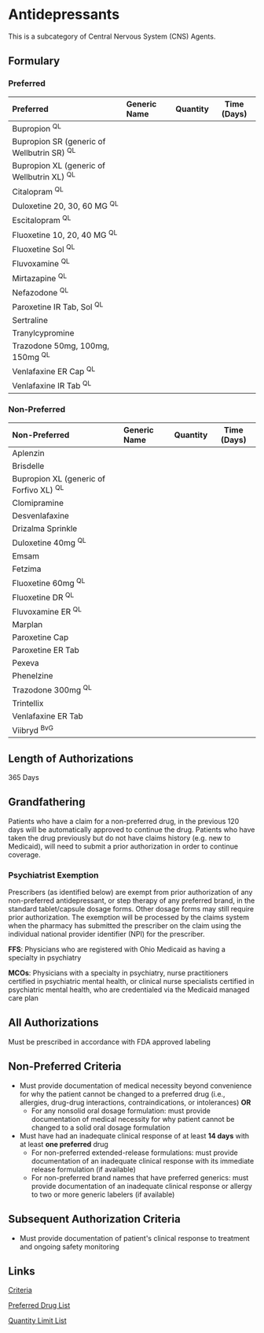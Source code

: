 # Antidepressants

This is a subcategory of Central Nervous System (CNS) Agents.

## Formulary

### Preferred

| Preferred                               | Generic Name | Quantity | Time (Days) |
| :-------------------------------------- | :----------- | :------: | :---------: |
| Bupropion <sup>QL</sup>                             |              |          |             |
| Bupropion SR (generic of Wellbutrin SR) <sup>QL</sup> |              |          |             |
| Bupropion XL (generic of Wellbutrin XL) <sup>QL</sup> |              |          |             |
| Citalopram <sup>QL</sup>                            |              |          |             |
| Duloxetine 20, 30, 60 MG <sup>QL</sup>            |              |          |             |
| Escitalopram <sup>QL</sup>                   |              |          |             |
| Fluoxetine 10, 20, 40 MG <sup>QL</sup>                            |              |          |             |
| Fluoxetine Sol <sup>QL</sup>                            |              |          |             |
| Fluvoxamine <sup>QL</sup>                         |              |          |             |
| Mirtazapine <sup>QL</sup>                         |              |          |             |
| Nefazodone <sup>QL</sup>                              |              |          |             |
| Paroxetine IR Tab, Sol <sup>QL</sup>                             |              |          |             |
| Sertraline                           |              |          |             |
| Tranylcypromine                         |              |          |             |
| Trazodone 50mg, 100mg, 150mg <sup>QL</sup>           |              |          |             |
| Venlafaxine ER Cap <sup>QL</sup>                     |              |          |             |
| Venlafaxine IR Tab <sup>QL</sup>                        |              |          |             |

### Non-Preferred

| Non-Preferred                        | Generic Name | Quantity | Time (Days) |
| :----------------------------------- | :----------- | :------: | :---------: |
| Aplenzin                             |              |          |             |
| Brisdelle                            |              |          |             |
| Bupropion XL (generic of Forfivo XL) <sup>QL</sup> |              |          |             |
| Clomipramine                         |              |          |             |
| Desvenlafaxine                       |              |          |             |
| Drizalma Sprinkle                    |              |          |             |
| Duloxetine 40mg <sup>QL</sup>                     |              |          |             |
| Emsam                                |              |          |             |
| Fetzima                              |              |          |             |
| Fluoxetine 60mg <sup>QL</sup>                     |              |          |             |
| Fluoxetine DR <sup>QL</sup>                      |              |          |             |
| Fluvoxamine ER <sup>QL</sup>                       |              |          |             |
| Marplan                              |              |          |             |
| Paroxetine Cap                     |              |          |             |
| Paroxetine ER Tab                       |              |          |             |
| Pexeva                               |              |          |             |
| Phenelzine                           |              |          |             |
| Trazodone 300mg <sup>QL</sup>                     |              |          |             |
| Trintellix                           |              |          |             |
| Venlafaxine ER Tab                   |              |          |             |
| Viibryd <sup>BvG</sup>                         |              |          |             |

## Length of Authorizations

365 Days

## Grandfathering

Patients who have a claim for a non-preferred drug, in the previous 120 days will be automatically approved to continue the drug. Patients who have taken the drug previously but do not have claims history (e.g. new to Medicaid), will need to submit a prior authorization in order to continue coverage.

### Psychiatrist Exemption

Prescribers (as identified below) are exempt from prior authorization of any non-preferred antidepressant, or step therapy of any preferred brand, in the standard tablet/capsule dosage forms. Other dosage forms may still require prior authorization. The exemption will be processed by the claims system when the pharmacy has submitted the prescriber on the claim using the individual national provider identifier (NPI) for the prescriber.

**FFS**: Physicians who are registered with Ohio Medicaid as having a specialty in psychiatry

**MCOs**: Physicians with a specialty in psychiatry, nurse practitioners certified in psychiatric mental health, or clinical nurse specialists certified in psychiatric mental health, who are credentialed via the Medicaid managed care plan


## All Authorizations

Must be prescribed in accordance with FDA approved labeling

## Non-Preferred Criteria

- Must provide documentation of medical necessity beyond convenience for why the patient cannot be changed to a preferred drug (i.e., allergies, drug-drug interactions, contraindications, or intolerances) **OR**
    - For any nonsolid oral dosage formulation: must provide documentation of medical necessity for why patient cannot be changed to a solid oral dosage formulation
- Must have had an inadequate clinical response of at least **14 days** with at least **one preferred** drug
    - For non-preferred extended-release formulations: must provide documentation of an inadequate clinical response with its immediate release formulation (if available)
    - For non-preferred brand names that have preferred generics: must provide documentation of an inadequate clinical response or allergy to two or more generic labelers (if available)

## Subsequent Authorization Criteria

- Must provide documentation of patient's clinical response to treatment and ongoing safety monitoring

## Links

[Criteria](https://pharmacy.medicaid.ohio.gov/sites/default/files/20230101_UPDL%20_Criteria_APPROVED.pdf#page=33)

[Preferred Drug List](https://pharmacy.medicaid.ohio.gov/sites/default/files/20230101_UPDL_APPROVED_12.13.22.pdf#page=15)

[Quantity Limit List](https://pharmacy.medicaid.ohio.gov/sites/default/files/20230101_Ohio_Medicaid_Quantity_Document_APPROVED.pdf)
